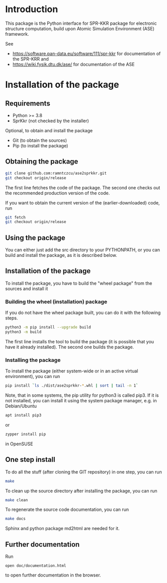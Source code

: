 Introduction
============

This package is the Python interface for SPR-KKR package for electronic structure computation,
build upon Atomic Simulation Environment (ASE) framework.

See
 - https://software.pan-data.eu/software/111/spr-kkr for documentation of the SPR-KRR and
 - https://wiki.fysik.dtu.dk/ase/ for documentation of the ASE

Installation of the package
===========================

Requirements
------------
- Python >= 3.8
- SprKkr (not checked by the installer)

Optional, to obtain and install the package
- Git (to obtain the sources)
- Pip (to install the package)


Obtaining the package
---------------------

```Bash
git clone github.com:ramntczcu/ase2sprkkr.git
git checkout origin/release
```

The first line fetches the code of the package. The second one
checks out the recommended production version of the code.

If you want to obtain the current version of the (earlier-downloaded)
code, run
```Bash
git fetch
git checkout origin/release
```

Using the package
-----------------
You can either just add the src directory to your PYTHONPATH, or you
can build and install the package, as it is described below.


Installation of the package
---------------------------
To install the package, you have to build the "wheel package" from
the sources and install it

### Building the wheel (installation) package

If you do not have the wheel package built, you can do it
with the following steps.

```Bash
python3 -m pip install --upgrade build
python3 -m build
```
The first line installs the tool to build the package
(it is possible that you have it already installed).
The second one builds the package.

### Installing the package

To install the package (either system-wide or in an active
virtual environment), you can run
```Bash
pip install `ls ./dist/ase2sprkkr-*.whl | sort | tail -n 1`
```
Note, that in some systems, the pip utility for python3 is called
pip3. If it is not installed, you can install it using the system
package manager, e.g. in Debian/Ubuntu
```Bash
apt install pip3
```
or
```Bash
zypper install pip
```
in OpenSUSE

One step install
-------------------

To do all the stuff (after cloning the GIT repository) in one step,
you can run
```Bash
make
```

To clean up the source directory after installing the package,
you can run
```Bash
make clean
```

To regenerate the source code documentation, you can run
```Bash
make docs
```
Sphinx and python package md2html are needed for it.

Further documentation
---------------------
Run
```
open doc/documentation.html
```
to open further documentation in the browser.
